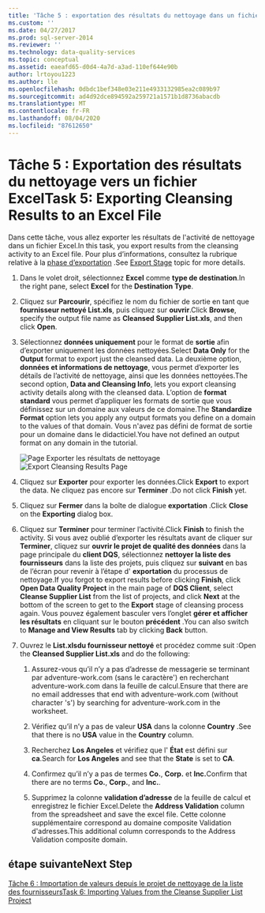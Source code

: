 ```yaml
---
title: 'Tâche 5 : exportation des résultats du nettoyage dans un fichier Excel | Microsoft Docs'
ms.custom: ''
ms.date: 04/27/2017
ms.prod: sql-server-2014
ms.reviewer: ''
ms.technology: data-quality-services
ms.topic: conceptual
ms.assetid: eaeafd65-d0d4-4a7d-a3ad-110ef644e90b
author: lrtoyou1223
ms.author: lle
ms.openlocfilehash: 0dbdc1bef348e03e211e4933132985ea2c089b97
ms.sourcegitcommit: ad4d92dce894592a259721a1571b1d8736abacdb
ms.translationtype: MT
ms.contentlocale: fr-FR
ms.lasthandoff: 08/04/2020
ms.locfileid: "87612650"
---
```

# <a name="task-5-exporting-cleansing-results-to-an-excel-file"></a><span data-ttu-id="09e48-102">Tâche 5 : Exportation des résultats du nettoyage vers un fichier Excel</span><span class="sxs-lookup"><span data-stu-id="09e48-102">Task 5: Exporting Cleansing Results to an Excel File</span></span>
  <span data-ttu-id="09e48-103">Dans cette tâche, vous allez exporter les résultats de l'activité de nettoyage dans un fichier Excel.</span><span class="sxs-lookup"><span data-stu-id="09e48-103">In this task, you export results from the cleansing activity to an Excel file.</span></span> <span data-ttu-id="09e48-104">Pour plus d’informations, consultez la rubrique relative à la [phase d’exportation](https://msdn.microsoft.com/library/hh213061.aspx#Export) .</span><span class="sxs-lookup"><span data-stu-id="09e48-104">See [Export Stage](https://msdn.microsoft.com/library/hh213061.aspx#Export) topic for more details.</span></span>  
  
1.  <span data-ttu-id="09e48-105">Dans le volet droit, sélectionnez **Excel** comme **type de destination**.</span><span class="sxs-lookup"><span data-stu-id="09e48-105">In the right pane, select **Excel** for the **Destination Type**.</span></span>  
  
2.  <span data-ttu-id="09e48-106">Cliquez sur **Parcourir**, spécifiez le nom du fichier de sortie en tant que **fournisseur nettoyé List.xls**, puis cliquez sur **ouvrir**.</span><span class="sxs-lookup"><span data-stu-id="09e48-106">Click **Browse**, specify the output file name as **Cleansed Supplier List.xls**, and then click **Open**.</span></span>  
  
3.  <span data-ttu-id="09e48-107">Sélectionnez **données uniquement** pour le format de **sortie** afin d’exporter uniquement les données nettoyées.</span><span class="sxs-lookup"><span data-stu-id="09e48-107">Select **Data Only** for the **Output** format to export just the cleansed data.</span></span> <span data-ttu-id="09e48-108">La deuxième option, **données et informations de nettoyage**, vous permet d’exporter les détails de l’activité de nettoyage, ainsi que les données nettoyées.</span><span class="sxs-lookup"><span data-stu-id="09e48-108">The second option, **Data and Cleansing Info**, lets you export cleansing activity details along with the cleansed data.</span></span> <span data-ttu-id="09e48-109">L’option de **format standard** vous permet d’appliquer les formats de sortie que vous définissez sur un domaine aux valeurs de ce domaine.</span><span class="sxs-lookup"><span data-stu-id="09e48-109">The **Standardize Format** option lets you apply any output formats you define on a domain to the values of that domain.</span></span> <span data-ttu-id="09e48-110">Vous n'avez pas défini de format de sortie pour un domaine dans le didacticiel.</span><span class="sxs-lookup"><span data-stu-id="09e48-110">You have not defined an output format on any domain in the tutorial.</span></span>  
  
     <span data-ttu-id="09e48-111">![Page Exporter les résultats de nettoyage](../../2014/tutorials/media/et-exportingcleansingresultstoanexcelfile.jpg "Page Exporter les résultats de nettoyage")</span><span class="sxs-lookup"><span data-stu-id="09e48-111">![Export Cleansing Results Page](../../2014/tutorials/media/et-exportingcleansingresultstoanexcelfile.jpg "Export Cleansing Results Page")</span></span>  
  
4.  <span data-ttu-id="09e48-112">Cliquez sur **Exporter** pour exporter les données.</span><span class="sxs-lookup"><span data-stu-id="09e48-112">Click **Export** to export the data.</span></span> <span data-ttu-id="09e48-113">Ne cliquez pas encore sur **Terminer** .</span><span class="sxs-lookup"><span data-stu-id="09e48-113">Do not click **Finish** yet.</span></span>  
  
5.  <span data-ttu-id="09e48-114">Cliquez sur **Fermer** dans la boîte de dialogue **exportation** .</span><span class="sxs-lookup"><span data-stu-id="09e48-114">Click **Close** on the **Exporting** dialog box.</span></span>  
  
6.  <span data-ttu-id="09e48-115">Cliquez sur **Terminer** pour terminer l’activité.</span><span class="sxs-lookup"><span data-stu-id="09e48-115">Click **Finish** to finish the activity.</span></span> <span data-ttu-id="09e48-116">Si vous avez oublié d’exporter les résultats avant de cliquer sur **Terminer**, cliquez sur **ouvrir le projet de qualité des données** dans la page principale du **client DQS**, sélectionnez **nettoyer la liste des fournisseurs** dans la liste des projets, puis cliquez sur **suivant** en bas de l’écran pour revenir à l’étape d' **exportation** du processus de nettoyage.</span><span class="sxs-lookup"><span data-stu-id="09e48-116">If you forgot to export results before clicking **Finish**, click **Open Data Quality Project** in the main page of **DQS Client**, select **Cleanse Supplier List** from the list of projects, and click **Next** at the bottom of the screen to get to the **Export** stage of cleansing process again.</span></span> <span data-ttu-id="09e48-117">Vous pouvez également basculer vers l’onglet **gérer et afficher les résultats** en cliquant sur le bouton **précédent** .</span><span class="sxs-lookup"><span data-stu-id="09e48-117">You can also switch to **Manage and View Results** tab by clicking **Back** button.</span></span>  
  
7.  <span data-ttu-id="09e48-118">Ouvrez le **List.xlsdu fournisseur nettoyé** et procédez comme suit :</span><span class="sxs-lookup"><span data-stu-id="09e48-118">Open the **Cleansed Supplier List.xls** and do the following:</span></span>  
  
    1.  <span data-ttu-id="09e48-119">Assurez-vous qu’il n’y a pas d’adresse de messagerie se terminant par adventure-work.com (sans le caractère') en recherchant adventure-work.com dans la feuille de calcul.</span><span class="sxs-lookup"><span data-stu-id="09e48-119">Ensure that there are no email addresses that end with adventure-work.com (without character 's') by searching for adventure-work.com in the worksheet.</span></span>  
  
    2.  <span data-ttu-id="09e48-120">Vérifiez qu’il n’y a pas de valeur **USA** dans la colonne **Country** .</span><span class="sxs-lookup"><span data-stu-id="09e48-120">See that there is no **USA** value in the **Country** column.</span></span>  
  
    3.  <span data-ttu-id="09e48-121">Recherchez **Los Angeles** et vérifiez que l' **État** est défini sur **ca**.</span><span class="sxs-lookup"><span data-stu-id="09e48-121">Search for **Los Angeles** and see that the **State** is set to **CA**.</span></span>  
  
    4.  <span data-ttu-id="09e48-122">Confirmez qu’il n’y a pas de termes **Co.**, **Corp.** et **Inc.**</span><span class="sxs-lookup"><span data-stu-id="09e48-122">Confirm that there are no terms **Co.**, **Corp.**, and **Inc.**.</span></span>  
  
    5.  <span data-ttu-id="09e48-123">Supprimez la colonne **validation d’adresse** de la feuille de calcul et enregistrez le fichier Excel.</span><span class="sxs-lookup"><span data-stu-id="09e48-123">Delete the **Address Validation** column from the spreadsheet and save the excel file.</span></span> <span data-ttu-id="09e48-124">Cette colonne supplémentaire correspond au domaine composite Validation d'adresses.</span><span class="sxs-lookup"><span data-stu-id="09e48-124">This additional column corresponds to the Address Validation composite domain.</span></span>  
  
## <a name="next-step"></a><span data-ttu-id="09e48-125">étape suivante</span><span class="sxs-lookup"><span data-stu-id="09e48-125">Next Step</span></span>  
 [<span data-ttu-id="09e48-126">Tâche 6 : Importation de valeurs depuis le projet de nettoyage de la liste des fournisseurs</span><span class="sxs-lookup"><span data-stu-id="09e48-126">Task 6: Importing Values from the Cleanse Supplier List Project</span></span>](../../2014/tutorials/task-6-importing-values-from-the-cleanse-supplier-list-project.md)  
  
  

